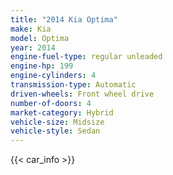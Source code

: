 ```yaml
---
title: "2014 Kia Optima"
make: Kia
model: Optima
year: 2014
engine-fuel-type: regular unleaded
engine-hp: 199
engine-cylinders: 4
transmission-type: Automatic
driven-wheels: Front wheel drive
number-of-doors: 4
market-category: Hybrid
vehicle-size: Midsize
vehicle-style: Sedan
---
```


{{< car_info >}}

